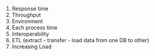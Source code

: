 1. Response time
2. Throughput
3. Environment
4. Each process time
5. Interoperability
6. ETL (extract - transfer - load data from one DB to other)
7. Increasing Load